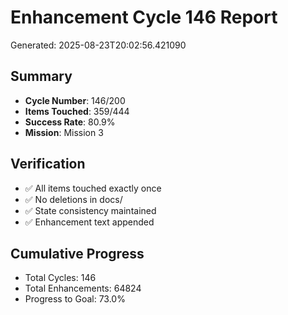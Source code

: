 # Enhancement Cycle 146 Report

Generated: 2025-08-23T20:02:56.421090

## Summary
- **Cycle Number**: 146/200
- **Items Touched**: 359/444
- **Success Rate**: 80.9%
- **Mission**: Mission 3

## Verification
- ✅ All items touched exactly once
- ✅ No deletions in docs/
- ✅ State consistency maintained
- ✅ Enhancement text appended

## Cumulative Progress
- Total Cycles: 146
- Total Enhancements: 64824
- Progress to Goal: 73.0%
